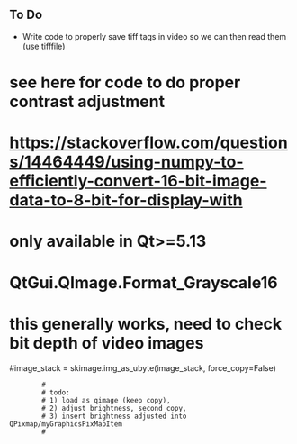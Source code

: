 
## To Do

 - Write code to properly save tiff tags in video so we can then read them (use tifffile)
 
# see here for code to do proper contrast adjustment
# https://stackoverflow.com/questions/14464449/using-numpy-to-efficiently-convert-16-bit-image-data-to-8-bit-for-display-with


# only available in Qt>=5.13
# QtGui.QImage.Format_Grayscale16

# this generally works, need to check bit depth of video images
#image_stack = skimage.img_as_ubyte(image_stack, force_copy=False)

			#
			# todo:
			# 1) load as qimage (keep copy),
			# 2) adjust brightness, second copy,
			# 3) insert brightness adjusted into QPixmap/myGraphicsPixMapItem
			#

